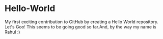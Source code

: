 # Hello-World

My first exciting contribution to GitHub by creating a Hello World repository. Let's Goo!
This seems to be going good so far.And, by the way my name is Rahul :)
